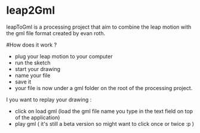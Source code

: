 leap2Gml
========

leapToGml is a processing project that aim to combine the leap motion with the gml file format created by evan roth. 

#How does it work ? 

- plug your leap motion to your computer 
- run the sketch
- start your drawing 
- name your file
- save it 
- your file is now under a gml folder on the root of the processing project.

I you want to replay your drawing : 
- click on load gml (load the gml file name you type in the text field on top of the application)
- play gml ( it's still a beta version so might want to click once or twice :p )
